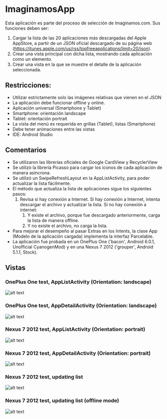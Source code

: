 # ImaginamosApp
Esta aplicación es parte del proceso de selección de Imaginamos.com.
Sus funciones deben ser:

1. Cargar la lista de las 20 aplicaciones más descargadas del Apple AppStore, a partir de un JSON oficial descargado de su página web (https://itunes.apple.com/us/rss/topfreeapplications/limit=20/json).
2. Crear una vista principal con dicha lista, mostrando cada aplicación como un elemento.
3. Crear una vista en la que se muestre el detalle de la aplicación seleccionada.

## Restricciones:
* Utilizar estrictamente solo las imágenes relativas que vienen en el JSON
* La aplicación debe funcionar offline y online.
* Aplicación universal (Smartphone y Tablet)
* Smartphone: orientación landscape
* Tablet: orientación portrait
* La vista del menú es requerida en grillas (Tablet), listas (Smartphone)
* Debe tener animaciones entre las vistas
* IDE: Android Studio

## Comentarios
* Se utilizaron las librerías oficiales de Google CardView y RecyclerView
* Se utilizó la librería Picasso para cargar los íconos de cada aplicación de manera asíncrona.
* Se utilizó un SwipeRefreshLayout en la AppListActivity, para poder actualizar la lista fácilmente.
* El método que actualiza la lista de aplicaciones sigue los siguientes pasos:
  1. Revisa si hay conexión a Internet. Si hay conexión a Internet, intenta descargar el archivo y actualizar la lista. Si no hay conexión a internet:
      1. Y existe el archivo, porque fue descargado anteriormente, carga la lista de manera offline.
      2. Y no existe el archivo, no carga la lista.
* Para mejorar el desempeño al pasar Extras en los Intents, la clase App (Modelo de la aplicación cargada) implementa la interfaz Parcelable.
* La aplicación fue probada en un OnePlus One ('bacon', Android 6.0.1, Unofficial CyanogenMod) y en una Nexus 7 2012 ('grouper', Android 5.1.1, Stock).

## Vistas
### OnePlus One test, AppListActivity (Orientation: landscape)
![alt text](http://i.imgur.com/ffQDfCP.png "OnePlus One test, AppListActivity (Orientation: landscape)")
### OnePlus One test, AppDetailActivity (Orientation: landscape)
![alt text](http://i.imgur.com/fo4XBRA.png "OnePlus One test, AppDetailActivity (Orientation: landscape)")
### Nexus 7 2012 test, AppListActivity (Orientation: portrait)
![alt text](http://i.imgur.com/Y0196FO.png "Nexus 7 2012 test, AppListActivity  (Orientation: portrait)")
### Nexus 7 2012 test, AppDetailActivity (Orientation: portrait) 
![alt text](http://i.imgur.com/qfqLmcP.png "Nexus 7 2012 test, AppDetailActivity (Orientation: portrait) ")
### Nexus 7 2012 test, updating list 
![alt text](http://i.imgur.com/gyMKZhW.png "Nexus 7 2012 test, updating list")
### Nexus 7 2012 test, updating list (offline mode) 
![alt text](http://i.imgur.com/kR29MqU.png "Nexus 7 2012 test, updating list (offline mode)")
